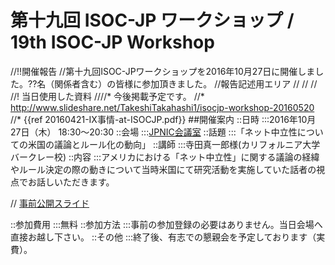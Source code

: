 # 第十九回 ISOC-JP ワークショップ / 19th ISOC-JP Workshop
//!!開催報告
//第十九回ISOC-JPワークショップを2016年10月27日に開催しました。??名（関係者含む）の皆様に参加頂きました。
//報告記述用エリア
//
//
//
//! 当日使用した資料
////* 今後掲載予定です。
//* http://www.slideshare.net/TakeshiTakahashi1/isocjp-workshop-20160520
//* {{ref 20160421-IX事情-at-ISOCJP.pdf}}
##開催案内
::日時
:::2016年10月27日（木） 18:30〜20:30
::会場
:::[JPNIC会議室](https://www.nic.ad.jp/ja/profile/map.html)
::話題
:::「ネット中立性についての米国の議論とルール化の動向」
::講師
:::寺田真一郎様(カリフォルニア大学バークレー校)
::内容
:::アメリカにおける「ネット中立性」に関する議論の経緯やルール決定の際の動きについて当時米国にて研究活動を実施していた話者の視点でお話しいただきます。


// [事前公開スライド](https://www.dropbox.com/s/0akehnhwyxneymv/20160520_IsocJpWorkshop.pdf?dl=0)

::参加費用
:::無料
::参加方法
:::事前の参加登録の必要はありません。当日会場へ直接お越し下さい。
::その他
:::終了後、有志での懇親会を予定しております（実費）。